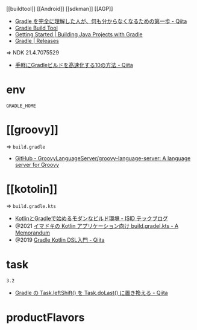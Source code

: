 [[buildtool]]
[[Android]]
[[sdkman]]
[[AGP]]

- [Gradle を完全に理解した人が、何も分からなくなるための第一歩 - Qiita](https://qiita.com/opengl-8080/items/c482998fa15ce738e2ba)
- [Gradle Build Tool](https://gradle.org/)
- [Getting Started | Building Java Projects with Gradle](https://spring.io/guides/gs/gradle/)
- [Gradle | Releases](https://gradle.org/releases/)

=> NDK 21.4.7075529

-  [手軽にGradleビルドを高速化する10の方法 - Qiita](https://qiita.com/kaakaa_hoe/items/741f44f9c23262abbcca)

# env

`GRADLE_HOME`

# [[groovy]]
=> `build.gradle`

- [GitHub - GroovyLanguageServer/groovy-language-server: A language server for Groovy](https://github.com/GroovyLanguageServer/groovy-language-server)

# [[kotolin]]
=> `build.gradle.kts`

- [KotlinとGradleで始めるモダンなビルド環境 - ISID テックブログ](https://tech.isid.co.jp/entry/2022/08/31/Kotlin%E3%81%A8Gradle%E3%81%A7%E5%A7%8B%E3%82%81%E3%82%8B%E3%83%A2%E3%83%80%E3%83%B3%E3%81%AA%E3%83%93%E3%83%AB%E3%83%89%E7%92%B0%E5%A2%83)
- @2021 [イマドキの Kotlin アプリケーション向け build.gradel.kts - A Memorandum](https://blog1.mammb.com/entry/2021/12/06/090000)
- @2019 [Gradle Kotlin DSL入門 - Qiita](https://qiita.com/toliner/items/8b1ed6ed3cc04c22d63d)

# task
`3.2`
- [Gradle の Task.leftShift() を Task.doLast() に置き換える - Qiita](https://qiita.com/ossan_pg/items/608134f44ccf4542edf2)

# productFlavors
